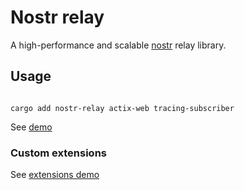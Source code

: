 # Nostr relay

A high-performance and scalable [nostr](https://github.com/nostr-protocol/nostr) relay library.

## Usage

```shell

cargo add nostr-relay actix-web tracing-subscriber

```

See [demo](./examples/demo.rs)

### Custom extensions

See [extensions demo](../extensions/examples/demo.rs)
